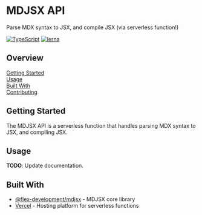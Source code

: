 # MDJSX API

Parse MDX syntax to JSX, and compile JSX (via serverless function!)

[![TypeScript](https://badgen.net/badge/-/typescript?icon=typescript&label)](https://www.typescriptlang.org/)
[![lerna](https://img.shields.io/badge/maintained%20with-lerna-cc00ff.svg)](https://lerna.js.org/)

## Overview

[Getting Started](#getting-started)  
[Usage](#usage)  
[Built With](#built-with)  
[Contributing](docs/CONTRIBUTING.md)

## Getting Started

The MDJSX API is a serverless function that handles parsing MDX syntax to JSX,
and compiling JSX.

## Usage

**TODO**: Update documentation.

## Built With

- [@flex-development/mdjsx][1] - MDJSX core library
- [Vercel][2] - Hosting platform for serverless functions

[1]: ../mdjsx/README.md
[2]: https://vercel.com/docs/serverless-functions/introduction
